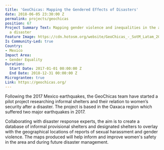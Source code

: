 ```yaml
---
title: 'GeoChicas: Mapping the Gendered Effects of Disasters'
date: 2018-06-05 23:30:00 Z
permalink: projects/geochicas
position: 67
Project Summary Text: Mapping gender violence and inequalities in the aftermath of
  a disaster
Feature Image: https://cdn.hotosm.org/website/GeoChicas_-_SotM_Latam_2016_(30742065444)-f43c1a.jpg
Is Community-Led: true
Country:
- Mexico
Impact Area:
- Gender Equality
Duration:
  Start Date: 2017-01-01 00:00:00 Z
  End Date: 2018-12-31 00:00:00 Z
Micrograntee: true
Link: https://geochicas.org/
---
```


Following the 2017 Mexico earthquakes, the GeoChicas team have started a pilot project researching informal shelters and their relation to women’s security after a disaster. The project is based in the Oaxaca region which suffered two major earthquakes in 2017.

Collaborating with disaster response experts, the aim is to create a database of informal provisional shelters and designated shelters to overlay with the geographical locations of reports of sexual harassment and gender violence. The maps produced will help inform and improve women's safety in the area and during future disaster management. 